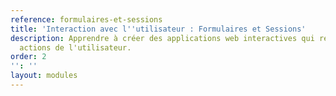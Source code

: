 ```yaml
---
reference: formulaires-et-sessions
title: 'Interaction avec l''utilisateur : Formulaires et Sessions'
description: Apprendre à créer des applications web interactives qui répondent aux
  actions de l'utilisateur.
order: 2
'': ''
layout: modules
---
```

